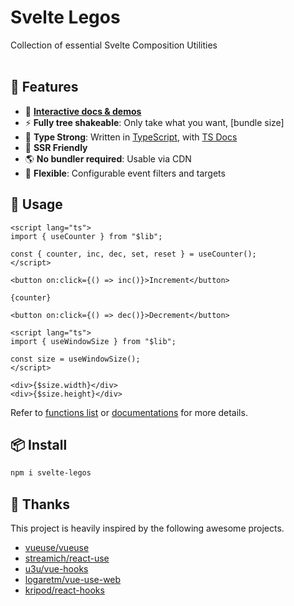 # Svelte Legos
Collection of essential Svelte Composition Utilities
<br>
<br>

## 🚀 Features

- 🎪 [**Interactive docs & demos**](https://svelte-legos.singhalankur.com)
- ⚡ **Fully tree shakeable**: Only take what you want, [bundle size]
- 🦾 **Type Strong**: Written in [TypeScript](https://www.typescriptlang.org/), with [TS Docs](https://github.com/microsoft/tsdoc)
- 🔋 **SSR Friendly**
- 🌎 **No bundler required**: Usable via CDN
- 🔩 **Flexible**: Configurable event filters and targets

## 🦄 Usage

```svelte
<script lang="ts">
import { useCounter } from "$lib";

const { counter, inc, dec, set, reset } = useCounter();
</script>

<button on:click={() => inc()}>Increment</button>

{counter}

<button on:click={() => dec()}>Decrement</button>
```

```svelte
<script lang="ts">
import { useWindowSize } from "$lib";

const size = useWindowSize();
</script>

<div>{$size.width}</div>
<div>{$size.height}</div>
```

Refer to [functions list](https://svelte-legos.singhalankur.com/guides) or [documentations](https://svelte-legos.singhalankur.com) for more details.

## 📦 Install

```bash
npm i svelte-legos
```
## 🌸 Thanks

This project is heavily inspired by the following awesome projects.

- [vueuse/vueuse](https://github.com/vueuse/vueuse)
- [streamich/react-use](https://github.com/streamich/react-use)
- [u3u/vue-hooks](https://github.com/u3u/vue-hooks)
- [logaretm/vue-use-web](https://github.com/logaretm/vue-use-web)
- [kripod/react-hooks](https://github.com/kripod/react-hooks)